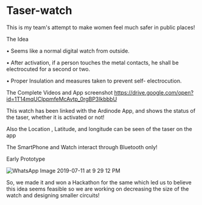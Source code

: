 # Taser-watch
This is my team's attempt to make women feel much safer in public places!

The Idea

• Seems like a normal digital watch from outside.

• After activation, if a person touches the metal contacts, he shall
be electrocuted for a second or two.

• Proper Insulation and measures taken to prevent self-
electrocution.
 
 
The Complete Videos and App screenshot
https://drive.google.com/open?id=1T14mqUClppmfeMcAvtp_0rgBP3IkbbbU
 
This watch has been linked with the Ardinode App, and shows the status of the taser, whether it is activated or not!

Also the Location , Latitude, and longitude can be seen of the taser on the app

The SmartPhone and Watch interact through Bluetooth only!

Early Prototype
 
![WhatsApp Image 2019-07-11 at 9 29 12 PM](https://user-images.githubusercontent.com/39722327/61066474-3f0ae500-a423-11e9-85ad-7b37f78c53c8.jpeg)


So, we made it and won a Hackathon for the same which led us to believe this idea seems feasible so we are working on decreasing the size of the watch and designing smaller circuits!

